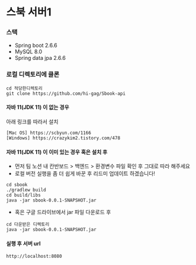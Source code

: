 # 스북 서버1

### 스택
- Spring boot 2.6.6
- MySQL 8.0
- Spring data jpa 2.6.6


### 로컬 디렉토리에 클론
```shell
cd 적당한디렉토리
git clone https://github.com/hi-gag/Sbook-api
```

#### 자바 11(JDK 11) 이 없는 경우
아래 링크를 따라서 설치
```shell
[Mac OS] https://scbyun.com/1166
[Windows] https://crazykim2.tistory.com/478
```

#### 자바 11(JDK 11) 이 이미 있는 경우 혹은 설치 후
- 먼저 팀 노션 내 칸반보드 > 백엔드 > 환경변수 파일 확인 후 그대로 따라 해주세요
- 로컬 버전 실행을 좀 더 쉽게 바꾼 후 리드미 업데이트 하겠습니다!
```shell
cd sbook
./gradlew build
cd build/libs
java -jar sbook-0.0.1-SNAPSHOT.jar
```
- 혹은 구글 드라이브에서 jar 파일 다운로드 후 
```shell
cd 다운받은 디렉토리
java -jar sbook-0.0.1-SNAPSHOT.jar
```

#### 실행 후 서버 url
```shell
http://localhost:8080
```
